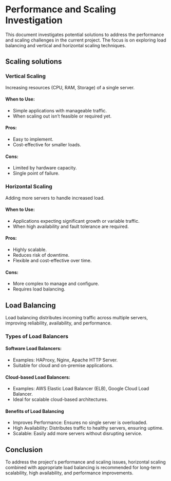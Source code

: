 # Performance and Scaling Investigation
This document investigates potential solutions to address the performance and scaling challenges in the current project. The focus is on exploring load balancing and vertical and horizontal scaling techniques.

## Scaling solutions
### Vertical Scaling
Increasing resources (CPU, RAM, Storage) of a single server.
#### When to Use:
* Simple applications with manageable traffic.
* When scaling out isn’t feasible or required yet.
#### Pros:
* Easy to implement.
* Cost-effective for smaller loads.
#### Cons:
* Limited by hardware capacity.
* Single point of failure.
### Horizontal Scaling
Adding more servers to handle increased load.
#### When to Use:
* Applications expecting significant growth or variable traffic.
* When high availability and fault tolerance are required.
#### Pros:
* Highly scalable.
* Reduces risk of downtime.
* Flexible and cost-effective over time.
#### Cons:
* More complex to manage and configure.
* Requires load balancing.


## Load Balancing
Load balancing distributes incoming traffic across multiple servers, improving reliability, availability, and performance.

### Types of Load Balancers
#### Software Load Balancers:
* Examples: HAProxy, Nginx, Apache HTTP Server.
* Suitable for cloud and on-premise applications.
#### Cloud-based Load Balancers:
* Examples: AWS Elastic Load Balancer (ELB), Google Cloud Load Balancer.
* Ideal for scalable cloud-based architectures.
#### Benefits of Load Balancing
* Improves Performance: Ensures no single server is overloaded.
* High Availability: Distributes traffic to healthy servers, ensuring uptime.
* Scalable: Easily add more servers without disrupting service.

## Conclusion
To address the project's performance and scaling issues, horizontal scaling combined with appropriate load balancing is recommended for long-term scalability, high availability, and performance improvements.